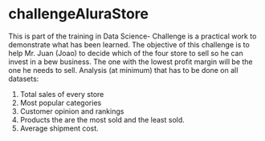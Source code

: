 # challengeAluraStore
This is part of the training in Data Science- Challenge is a practical work to demonstrate what has been learned.
The objective of this challenge is to help Mr. Juan (Joao) to decide which of the four store to sell so he can invest in a bew business. The one with the lowest profit margin will be the one he needs to sell.
Analysis (at minimum) that has to be done on all datasets:
  1. Total sales of every store
  2. Most popular categories
  3. Customer opinion and rankings
  4. Products the are the most sold and the least sold.
  5. Average shipment cost.
